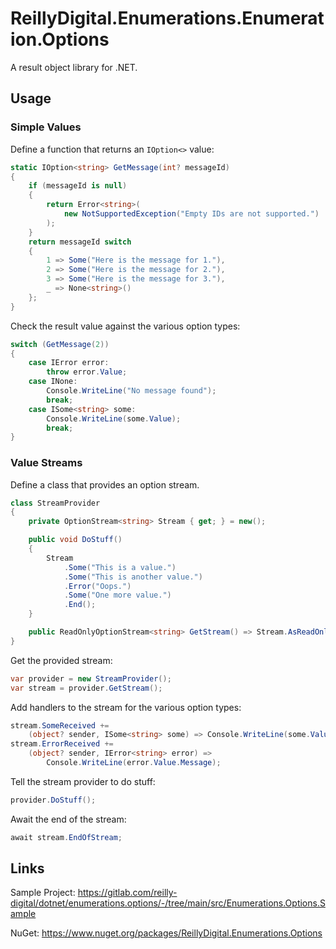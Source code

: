 # ReillyDigital.Enumerations.Enumeration.Options

A result object library for .NET.

## Usage

### Simple Values

Define a function that returns an `IOption<>` value:
```csharp
static IOption<string> GetMessage(int? messageId)
{
	if (messageId is null)
	{
		return Error<string>(
			new NotSupportedException("Empty IDs are not supported.")
		);
	}
	return messageId switch
	{
		1 => Some("Here is the message for 1."),
		2 => Some("Here is the message for 2."),
		3 => Some("Here is the message for 3."),
		_ => None<string>()
	};
}
```

Check the result value against the various option types:
```csharp
switch (GetMessage(2))
{
	case IError error:
		throw error.Value;
	case INone:
		Console.WriteLine("No message found");
		break;
	case ISome<string> some:
		Console.WriteLine(some.Value);
		break;
}
```

### Value Streams

Define a class that provides an option stream.
```csharp
class StreamProvider
{
	private OptionStream<string> Stream { get; } = new();

	public void DoStuff()
	{
		Stream
			.Some("This is a value.")
			.Some("This is another value.")
			.Error("Oops.")
			.Some("One more value.")
			.End();
	}

	public ReadOnlyOptionStream<string> GetStream() => Stream.AsReadOnly();
}
```

Get the provided stream:
```csharp
var provider = new StreamProvider();
var stream = provider.GetStream();
```

Add handlers to the stream for the various option types:
```csharp
stream.SomeReceived +=
	(object? sender, ISome<string> some) => Console.WriteLine(some.Value);
stream.ErrorReceived +=
	(object? sender, IError<string> error) =>
		Console.WriteLine(error.Value.Message);
```

Tell the stream provider to do stuff:
```csharp
provider.DoStuff();
```

Await the end of the stream:
```csharp
await stream.EndOfStream;
```

## Links

Sample Project:
https://gitlab.com/reilly-digital/dotnet/enumerations.options/-/tree/main/src/Enumerations.Options.Sample

NuGet:
https://www.nuget.org/packages/ReillyDigital.Enumerations.Options
